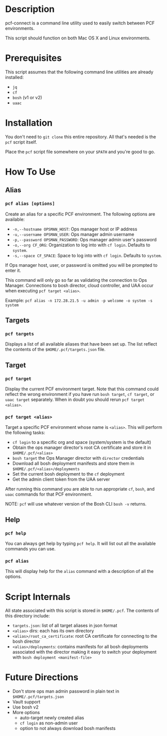 # Description

pcf-connect is a command line utility used to easily switch between PCF environments.

This script should function on both Mac OS X and Linux environments.

# Prerequisites

This script assumes that the following command line utilities are already installed:

- `jq`
- `cf`
- `bosh` (v1 or v2)
- `uaac`

# Installation

You don't need to `git clone` this entire repository. All that's needed is the `pcf` script itself.

Place the `pcf` script file somewhere on your `$PATH` and you're good to go.

# How To Use

## Alias

### `pcf alias [options]`

Create an alias for a specific PCF environment. The following options are available:

- `-n,--hostname OPSMAN_HOST`: Ops manager host or IP address
- `-u,--username OPSMAN_USER`: Ops manager admin username
- `-p,--password OPSMAN_PASSWORD`: Ops manager admin user's password
- `-o,--org CF_ORG`: Organization to log into with `cf login`. Defaults to `system`.
- `-s,--space CF_SPACE`: Space to log into with `cf login`. Defaults to `system`.

If Ops manager host, user, or password is omitted you will be prompted to enter it.

This command will only go so far as validating the connection to Ops Manager. Connections to bosh director, cloud controller, and UAA occur when executing `pcf target <alias>`.

Example:  `pcf alias -n 172.28.21.5 -u admin -p welcome -o system -s system`

## Targets

### `pcf targets`

Displays a list of all available aliases that have been set up. The list reflect the contents of the `$HOME/.pcf/targets.json` file.

## Target

### `pcf target`

Display the current PCF environment target. Note that this command could reflect the wrong environment if you have run `bosh target`, `cf target`, or `uaac target` separately. When in doubt you should rerun `pcf target <alias>`.

### `pcf target <alias>`

Target a specific PCF environment whose name is `<alias>`. This will perform the following tasks:

- `cf login` to a specific org and space (system/system is the default)
- Obtain the ops manager director's root CA certificate and store it in `$HOME/.pcf/<alias>`
- `bosh target` the Ops Manager director with `director` credentials
- Download all bosh deployment manifests and store them in `$HOME/.pcf/<alias>/deployments`
- Set the current bosh deployment to the `cf` deployment
- Get the admin client token from the UAA server

After running this command you are able to run appropriate `cf`, `bosh`, and `uaac` commands for that PCF environment.

NOTE:  `pcf` will use whatever version of the Bosh CLI `bosh -v` returns.

## Help

### `pcf help`

You can always get help by typing `pcf help`. It will list out all the available commands you can use.

### `pcf alias`

This will display help for the `alias` command with a description of all the options.

# Script Internals

All state associated with this script is stored in `$HOME/.pcf`. The contents of this directory include:

- `targets.json`: list of all target aliases in json format
- `<alias>` dirs: each <alias> has its own directory
- `<alias>/root_ca_certificate`: root CA certificate for connecting to the bosh director
- `<alias>/deployments`: contains manifests for all bosh deployments associated with the director making it easy to switch your deployment with `bosh deployment <manifest-file>`

# Future Directions

- Don't store ops man admin password in plain text in `$HOME/.pcf/targets.json`
- Vault support
- Use bosh v2
- More options
  - auto-target newly created alias
  - `cf login` as non-admin user
  - option to not always download bosh manifests
